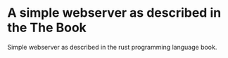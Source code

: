 # A simple webserver as described in the The Book

Simple webserver as described in the rust programming language book.
